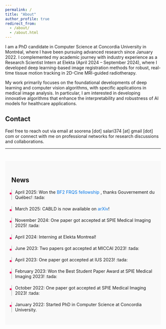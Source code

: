 ```yaml
---
permalink: /
title: "About"
author_profile: true
redirect_from: 
  - /about/
  - /about.html
---
```


I am a PhD candidate in Computer Science at Concordia University in Montréal, where I have been pursuing advanced research since January 2022. I complemented my academic journey with industry experience as a Research Scientist Intern at Elekta (April 2024 – September 2024), where I developed deep learning-based image registration methods for robust, real-time tissue motion tracking in 2D-Cine MRI-guided radiotherapy.

My work primarily focuses on the foundational developments of deep learning and computer vision algorithms, with specific applications in medical image analysis. In particular, I am interested in developing innovative algorithms that enhance the interpretability and robustness of AI models for healthcare applications.

## Contact
Feel free to reach out via email at soorena [dot] salari374 [at] gmail [dot] com or connect with me on professional networks for research discussions and collaborations.

---

<style>
  .timeline li {
    padding-left: 10px;
    border-left: 2px solid #ccc;
    position: relative;
  }
  .timeline li::before {
    content: '•';
    position: absolute;
    left: -10px;
    top: 0;
    font-size: 20px;
    color: #fe0f62;
  }
  .timeline li strong {
    color: #333;
    font-weight: bold;
  }
</style>

<section id="news-timeline" style="padding: 20px; background-color: #f9f9f9; margin-top: 40px;">
  <h1>News</h1>
  <ul class="timeline" style="list-style: none; padding: 0;">
    <li style="margin-bottom: 20px;">
      April 2025: Won the <a href="https://frq.gouv.qc.ca/en/program/sante-sector-doctoral-training-scholarships-bf2-2025-2026-frqs/" style="color: #0073e6; text-decoration: none;"> BF2 FRQS fellowship</a> , thanks Gouvernement du Québec! :tada:
    </li>
    <li style="margin-bottom: 20px;">
      March 2025: CABLD is now available on <a href="https://arxiv.org/abs/2411.17845" style="color: #0073e6; text-decoration: none;">arXiv</a>!
    </li>
    <li style="margin-bottom: 20px;">
    November 2024: One paper </em></a> got accepted at SPIE Medical Imaging 2025! :tada:
    </li>
    <li style="margin-bottom: 20px;">
    April 2024: Interning at Elekta Montreal!
    </li>
    <li style="margin-bottom: 20px;">
      June 2023: Two papers got accepted at MICCAI 2023! :tada:
    </li>
    <li style="margin-bottom: 20px;">
      April 2023: One paper got accepted at IUS 2023! :tada:
    </li>
    <li style="margin-bottom: 20px;">
      February 2023: Won the Best Student Paper Award at SPIE Medical Imaging 2023! :tada:
    </li>
    <li style="margin-bottom: 20px;">
      October 2022: One paper got accepted at SPIE Medical Imaging 2023! :tada:
    </li>
    <li style="margin-bottom: 20px;">
      January 2022: Started PhD in Computer Science at Concordia University.
    </li>
  </ul>
</section>
